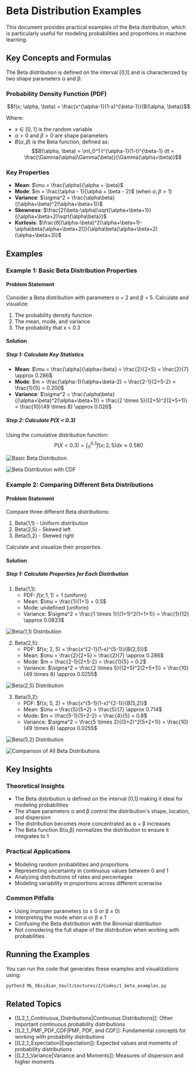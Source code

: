 # Beta Distribution Examples

This document provides practical examples of the Beta distribution, which is particularly useful for modeling probabilities and proportions in machine learning.

## Key Concepts and Formulas

The Beta distribution is defined on the interval [0,1] and is characterized by two shape parameters α and β:

### Probability Density Function (PDF)

$$f(x; \alpha, \beta) = \frac{x^{\alpha-1}(1-x)^{\beta-1}}{B(\alpha, \beta)}$$

Where:
- $x \in [0,1]$ is the random variable
- $\alpha > 0$ and $\beta > 0$ are shape parameters
- $B(\alpha, \beta)$ is the Beta function, defined as:
  $$B(\alpha, \beta) = \int_0^1 t^{\alpha-1}(1-t)^{\beta-1} dt = \frac{\Gamma(\alpha)\Gamma(\beta)}{\Gamma(\alpha+\beta)}$$

### Key Properties

- **Mean**: $\mu = \frac{\alpha}{\alpha + \beta}$
- **Mode**: $m = \frac{\alpha - 1}{\alpha + \beta - 2}$ (when $\alpha, \beta > 1$)
- **Variance**: $\sigma^2 = \frac{\alpha\beta}{(\alpha+\beta)^2(\alpha+\beta+1)}$
- **Skewness**: $\frac{2(\beta-\alpha)\sqrt{\alpha+\beta+1}}{(\alpha+\beta+2)\sqrt{\alpha\beta}}$
- **Kurtosis**: $\frac{6[(\alpha-\beta)^2(\alpha+\beta+1)-\alpha\beta(\alpha+\beta+2)]}{\alpha\beta(\alpha+\beta+2)(\alpha+\beta+3)}$

## Examples

### Example 1: Basic Beta Distribution Properties

#### Problem Statement
Consider a Beta distribution with parameters α = 2 and β = 5. Calculate and visualize:
1. The probability density function
2. The mean, mode, and variance
3. The probability that x < 0.3

#### Solution

##### Step 1: Calculate Key Statistics
- **Mean**: $\mu = \frac{\alpha}{\alpha+\beta} = \frac{2}{2+5} = \frac{2}{7} \approx 0.286$
- **Mode**: $m = \frac{\alpha-1}{\alpha+\beta-2} = \frac{2-1}{2+5-2} = \frac{1}{5} = 0.200$
- **Variance**: $\sigma^2 = \frac{\alpha\beta}{(\alpha+\beta)^2(\alpha+\beta+1)} = \frac{2 \times 5}{(2+5)^2(2+5+1)} = \frac{10}{49 \times 8} \approx 0.026$

##### Step 2: Calculate P(X < 0.3)
Using the cumulative distribution function:
$$P(X < 0.3) = \int_0^{0.3} f(x; 2, 5) dx \approx 0.580$$

![Basic Beta Distribution](../Images/Beta_Distribution/beta_basic.png)

![Beta Distribution with CDF](../Images/Beta_Distribution/beta_basic_with_cdf.png)

### Example 2: Comparing Different Beta Distributions

#### Problem Statement
Compare three different Beta distributions:
1. Beta(1,1) - Uniform distribution
2. Beta(2,5) - Skewed left
3. Beta(5,2) - Skewed right

Calculate and visualize their properties.

#### Solution

##### Step 1: Calculate Properties for Each Distribution

1. Beta(1,1):
   - PDF: $f(x; 1, 1) = 1$ (uniform)
   - Mean: $\mu = \frac{1}{1+1} = 0.5$
   - Mode: undefined (uniform)
   - Variance: $\sigma^2 = \frac{1 \times 1}{(1+1)^2(1+1+1)} = \frac{1}{12} \approx 0.0833$

![Beta(1,1) Distribution](../Images/Beta_Distribution/beta_1_1.png)

2. Beta(2,5):
   - PDF: $f(x; 2, 5) = \frac{x^{2-1}(1-x)^{5-1}}{B(2,5)}$
   - Mean: $\mu = \frac{2}{2+5} = \frac{2}{7} \approx 0.286$
   - Mode: $m = \frac{2-1}{2+5-2} = \frac{1}{5} = 0.2$
   - Variance: $\sigma^2 = \frac{2 \times 5}{(2+5)^2(2+5+1)} = \frac{10}{49 \times 8} \approx 0.0255$

![Beta(2,5) Distribution](../Images/Beta_Distribution/beta_2_5.png)

3. Beta(5,2):
   - PDF: $f(x; 5, 2) = \frac{x^{5-1}(1-x)^{2-1}}{B(5,2)}$
   - Mean: $\mu = \frac{5}{5+2} = \frac{5}{7} \approx 0.714$
   - Mode: $m = \frac{5-1}{5+2-2} = \frac{4}{5} = 0.8$
   - Variance: $\sigma^2 = \frac{5 \times 2}{(5+2)^2(5+2+1)} = \frac{10}{49 \times 8} \approx 0.0255$

![Beta(5,2) Distribution](../Images/Beta_Distribution/beta_5_2.png)

![Comparison of All Beta Distributions](../Images/Beta_Distribution/beta_comparison.png)

## Key Insights

### Theoretical Insights
- The Beta distribution is defined on the interval [0,1] making it ideal for modeling probabilities
- The shape parameters α and β control the distribution's shape, location, and dispersion
- The distribution becomes more concentrated as α + β increases
- The Beta function B(α,β) normalizes the distribution to ensure it integrates to 1

### Practical Applications
- Modeling random probabilities and proportions
- Representing uncertainty in continuous values between 0 and 1
- Analyzing distributions of rates and percentages
- Modeling variability in proportions across different scenarios

### Common Pitfalls
- Using improper parameters (α ≤ 0 or β ≤ 0)
- Interpreting the mode when α or β ≤ 1
- Confusing the Beta distribution with the Binomial distribution
- Not considering the full shape of the distribution when working with probabilities

## Running the Examples

You can run the code that generates these examples and visualizations using:

```bash
python3 ML_Obsidian_Vault/Lectures/2/Codes/1_beta_examples.py
```

## Related Topics

- [[L2_1_Continuous_Distributions|Continuous Distributions]]: Other important continuous probability distributions
- [[L2_1_PMF_PDF_CDF|PMF, PDF, and CDF]]: Fundamental concepts for working with probability distributions
- [[L2_1_Expectation|Expectation]]: Expected values and moments of probability distributions
- [[L2_1_Variance|Variance and Moments]]: Measures of dispersion and higher moments 